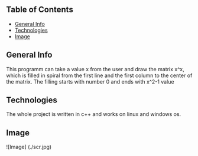 ## Table of Contents
* [General Info](#general-info)
* [Technologies](#technologies)
* [Image](#image)

## General Info
This programm can take a value x from the user and draw the matrix x^x, which is filled in spiral from the first line and the first column
to the center of the matrix. The filling starts with number 0 and ends with x^2-1 value

## Technologies
The whole project is written in c++ and works on linux and windows os.

## Image
![Image]
(./scr.jpg)
